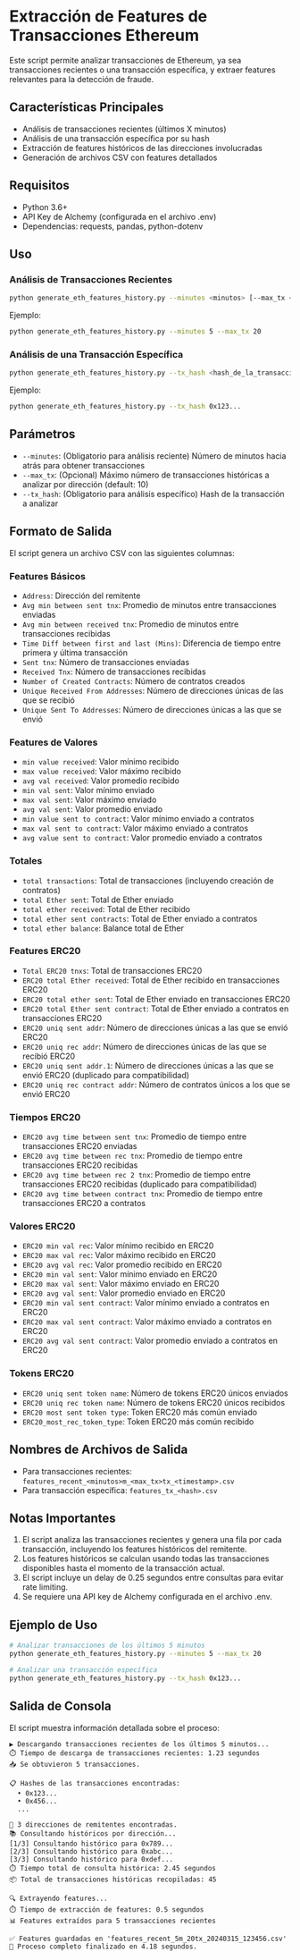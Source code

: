# Extracción de Features de Transacciones Ethereum

Este script permite analizar transacciones de Ethereum, ya sea transacciones recientes o una transacción específica, y extraer features relevantes para la detección de fraude.

## Características Principales

- Análisis de transacciones recientes (últimos X minutos)
- Análisis de una transacción específica por su hash
- Extracción de features históricos de las direcciones involucradas
- Generación de archivos CSV con features detallados

## Requisitos

- Python 3.6+
- API Key de Alchemy (configurada en el archivo .env)
- Dependencias: requests, pandas, python-dotenv

## Uso

### Análisis de Transacciones Recientes

```bash
python generate_eth_features_history.py --minutes <minutos> [--max_tx <número>]
```

Ejemplo:

```bash
python generate_eth_features_history.py --minutes 5 --max_tx 20
```

### Análisis de una Transacción Específica

```bash
python generate_eth_features_history.py --tx_hash <hash_de_la_transacción>
```

Ejemplo:

```bash
python generate_eth_features_history.py --tx_hash 0x123...
```

## Parámetros

- `--minutes`: (Obligatorio para análisis reciente) Número de minutos hacia atrás para obtener transacciones
- `--max_tx`: (Opcional) Máximo número de transacciones históricas a analizar por dirección (default: 10)
- `--tx_hash`: (Obligatorio para análisis específico) Hash de la transacción a analizar

## Formato de Salida

El script genera un archivo CSV con las siguientes columnas:

### Features Básicos

- `Address`: Dirección del remitente
- `Avg min between sent tnx`: Promedio de minutos entre transacciones enviadas
- `Avg min between received tnx`: Promedio de minutos entre transacciones recibidas
- `Time Diff between first and last (Mins)`: Diferencia de tiempo entre primera y última transacción
- `Sent tnx`: Número de transacciones enviadas
- `Received Tnx`: Número de transacciones recibidas
- `Number of Created Contracts`: Número de contratos creados
- `Unique Received From Addresses`: Número de direcciones únicas de las que se recibió
- `Unique Sent To Addresses`: Número de direcciones únicas a las que se envió

### Features de Valores

- `min value received`: Valor mínimo recibido
- `max value received`: Valor máximo recibido
- `avg val received`: Valor promedio recibido
- `min val sent`: Valor mínimo enviado
- `max val sent`: Valor máximo enviado
- `avg val sent`: Valor promedio enviado
- `min value sent to contract`: Valor mínimo enviado a contratos
- `max val sent to contract`: Valor máximo enviado a contratos
- `avg value sent to contract`: Valor promedio enviado a contratos

### Totales

- `total transactions`: Total de transacciones (incluyendo creación de contratos)
- `total Ether sent`: Total de Ether enviado
- `total ether received`: Total de Ether recibido
- `total ether sent contracts`: Total de Ether enviado a contratos
- `total ether balance`: Balance total de Ether

### Features ERC20

- `Total ERC20 tnxs`: Total de transacciones ERC20
- `ERC20 total Ether received`: Total de Ether recibido en transacciones ERC20
- `ERC20 total ether sent`: Total de Ether enviado en transacciones ERC20
- `ERC20 total Ether sent contract`: Total de Ether enviado a contratos en transacciones ERC20
- `ERC20 uniq sent addr`: Número de direcciones únicas a las que se envió ERC20
- `ERC20 uniq rec addr`: Número de direcciones únicas de las que se recibió ERC20
- `ERC20 uniq sent addr.1`: Número de direcciones únicas a las que se envió ERC20 (duplicado para compatibilidad)
- `ERC20 uniq rec contract addr`: Número de contratos únicos a los que se envió ERC20

### Tiempos ERC20

- `ERC20 avg time between sent tnx`: Promedio de tiempo entre transacciones ERC20 enviadas
- `ERC20 avg time between rec tnx`: Promedio de tiempo entre transacciones ERC20 recibidas
- `ERC20 avg time between rec 2 tnx`: Promedio de tiempo entre transacciones ERC20 recibidas (duplicado para compatibilidad)
- `ERC20 avg time between contract tnx`: Promedio de tiempo entre transacciones ERC20 a contratos

### Valores ERC20

- `ERC20 min val rec`: Valor mínimo recibido en ERC20
- `ERC20 max val rec`: Valor máximo recibido en ERC20
- `ERC20 avg val rec`: Valor promedio recibido en ERC20
- `ERC20 min val sent`: Valor mínimo enviado en ERC20
- `ERC20 max val sent`: Valor máximo enviado en ERC20
- `ERC20 avg val sent`: Valor promedio enviado en ERC20
- `ERC20 min val sent contract`: Valor mínimo enviado a contratos en ERC20
- `ERC20 max val sent contract`: Valor máximo enviado a contratos en ERC20
- `ERC20 avg val sent contract`: Valor promedio enviado a contratos en ERC20

### Tokens ERC20

- `ERC20 uniq sent token name`: Número de tokens ERC20 únicos enviados
- `ERC20 uniq rec token name`: Número de tokens ERC20 únicos recibidos
- `ERC20 most sent token type`: Token ERC20 más común enviado
- `ERC20_most_rec_token_type`: Token ERC20 más común recibido

## Nombres de Archivos de Salida

- Para transacciones recientes: `features_recent_<minutos>m_<max_tx>tx_<timestamp>.csv`
- Para transacción específica: `features_tx_<hash>.csv`

## Notas Importantes

1. El script analiza las transacciones recientes y genera una fila por cada transacción, incluyendo los features históricos del remitente.
2. Los features históricos se calculan usando todas las transacciones disponibles hasta el momento de la transacción actual.
3. El script incluye un delay de 0.25 segundos entre consultas para evitar rate limiting.
4. Se requiere una API key de Alchemy configurada en el archivo .env.

## Ejemplo de Uso

```bash
# Analizar transacciones de los últimos 5 minutos
python generate_eth_features_history.py --minutes 5 --max_tx 20

# Analizar una transacción específica
python generate_eth_features_history.py --tx_hash 0x123...
```

## Salida de Consola

El script muestra información detallada sobre el proceso:

```
▶ Descargando transacciones recientes de los últimos 5 minutos...
⏱️ Tiempo de descarga de transacciones recientes: 1.23 segundos
📥 Se obtuvieron 5 transacciones.

📋 Hashes de las transacciones encontradas:
  • 0x123...
  • 0x456...
  ...

🧾 3 direcciones de remitentes encontradas.
📚 Consultando históricos por dirección...
[1/3] Consultando histórico para 0x789...
[2/3] Consultando histórico para 0xabc...
[3/3] Consultando histórico para 0xdef...
⏱️ Tiempo total de consulta histórica: 2.45 segundos
📦 Total de transacciones históricas recopiladas: 45

🔍 Extrayendo features...
⏱️ Tiempo de extracción de features: 0.5 segundos
📊 Features extraídos para 5 transacciones recientes

✅ Features guardadas en 'features_recent_5m_20tx_20240315_123456.csv'
🏁 Proceso completo finalizado en 4.18 segundos.
```
